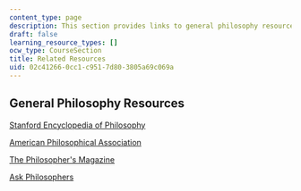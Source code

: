 ```yaml
---
content_type: page
description: This section provides links to general philosophy resources.
draft: false
learning_resource_types: []
ocw_type: CourseSection
title: Related Resources
uid: 02c41266-0cc1-c951-7d80-3805a69c069a
---
```

## General Philosophy Resources

[Stanford Encyclopedia of Philosophy](http://plato.stanford.edu/)

[American Philosophical Association](http://www.apaonline.org/)

[The Philosopher's Magazine](https://www.philosophersmag.com/)

[Ask Philosophers](http://www.askphilosophers.org/)